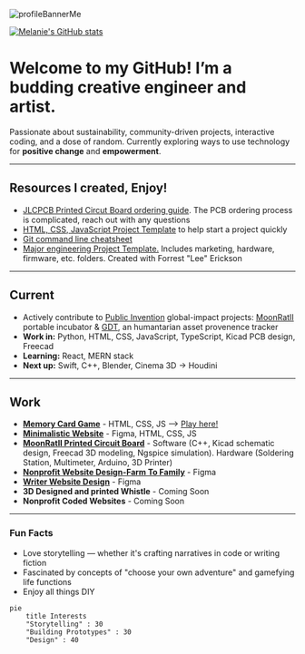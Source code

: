 ![profileBannerMe](https://github.com/user-attachments/assets/230cfbb0-9eb5-4027-9c8a-106fea9b83ff) 

[![Melanie's GitHub stats](https://github-readme-stats.vercel.app/api?username=MelanieLaporte&include_all_commits=true&theme=aura)](https://github.com/anuraghazra/github-readme-stats)

# Welcome to my GitHub! I’m a budding creative engineer and artist. 
Passionate about sustainability, community-driven projects, interactive coding, and a dose of random. Currently exploring ways to use technology for **positive change** and **empowerment**.

---

## Resources I created, Enjoy!
- [JLCPCB Printed Circut Board ordering guide](https://github.com/melanielaporte/JLCPCB-Ordering-Guide). The PCB ordering process is complicated, reach out with any questions 
- [HTML, CSS, JavaScript Project Template](https://github.com/melanielaporte/project-template-novices) to help start a project quickly
- [Git command line cheatsheet](https://github.com/melanielaporte/gitCheatsheet)
- [Major engineering Project Template.](https://github.com/melanielaporte/Engineering-Project-Template) Includes marketing, hardware, firmware, etc. folders. Created with Forrest "Lee" Erickson

---
## Current  
- Actively contribute to [Public Invention](https://publicinvention.github.io/) global-impact projects: [MoonRatII](https://github.com/melanielaporte/moonrat) portable incubator &
   [GDT](https://github.com/gosqasorg/asset-provenance-tracking), an humantarian asset provenence tracker
- **Work in:** Python, HTML, CSS, JavaScript, TypeScript, Kicad PCB design, Freecad
- **Learning:** React, MERN stack
- **Next up:** Swift, C++, Blender, Cinema 3D -> Houdini
  
---
## Work
- **[Memory Card Game](https://github.com/melanielaporte/Pirates-Booty)** - HTML, CSS, JS
 --> [Play here!](https://editting-lively-shell-121.vscodeedu.app/)
- **[Minimalistic Website](https://github.com/melanielaporte/sparse_Website)** - Figma, HTML, CSS, JS
- **[MoonRatII Printed Circuit Board](https://github.com/PubInv/moonrat)** - Software (C++, Kicad schematic design, Freecad 3D modeling, Ngspice simulation). Hardware (Soldering Station, Multimeter, Arduino, 3D Printer) 
- **[Nonprofit Website Design-Farm To Family](https://github.com/melanielaporte/farmtofamilySite)** - Figma
- **[Writer Website Design](https://github.com/melanielaporte/writerPortfolioSite)** - Figma
- **3D Designed and printed Whistle** - Coming Soon
- **Nonprofit Coded Websites** - Coming Soon
---

### Fun Facts  
- Love storytelling — whether it's crafting narratives in code or writing fiction  
- Fascinated by concepts of "choose your own adventure" and gamefying life functions 
- Enjoy all things DIY
```mermaid
pie
    title Interests
    "Storytelling" : 30
    "Building Prototypes" : 30
    "Design" : 40
```
